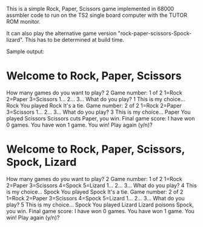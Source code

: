 This is a simple Rock, Paper, Scissors game implemented in 68000
assmbler code to run on the TS2 single board computer with the TUTOR
ROM monitor.

It can also play the alternative game version
"rock-paper-scissors-Spock-lizard". This has to be determined at build
time.

Sample output:

Welcome to Rock, Paper, Scissors
================================
How many games do you want to play? 2
Game number: 1 of 2
1=Rock 2=Paper 3=Scissors
1... 2... 3... What do you play? 1
This is my choice... Rock
You played Rock
It's a tie.
Game number: 2 of 2
1=Rock 2=Paper 3=Scissors
1... 2... 3... What do you play? 3
This is my choice... Paper
You played Scissors
Scissors cuts Paper, you win.
Final game score:
I have won 0 games.
You have won 1 game.
You win!
Play again (y/n)?

Welcome to Rock, Paper, Scissors, Spock, Lizard
===============================================
How many games do you want to play? 2
Game number: 1 of 2
1=Rock 2=Paper 3=Scissors 4=Spock 5=Lizard
1... 2... 3... What do you play? 4
This is my choice... Spock
You played Spock
It's a tie.
Game number: 2 of 2
1=Rock 2=Paper 3=Scissors 4=Spock 5=Lizard
1... 2... 3... What do you play? 5
This is my choice... Spock
You played Lizard
Lizard poisons Spock, you win.
Final game score:
I have won 0 games.
You have won 1 game.
You win!
Play again (y/n)?
